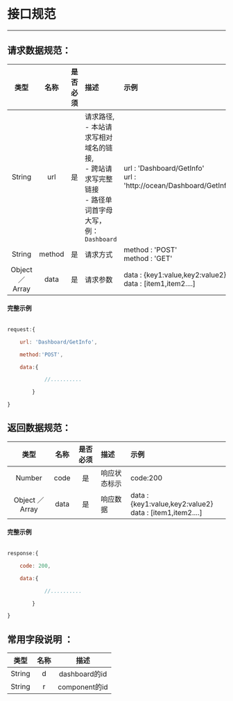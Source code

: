 
# 接口规范

--------------------------------

##  请求数据规范：


|类型      |      名称| 是否必须|    描述|      示例|
|:--------:|:--------:|:--------:|:--------|:--------|
|String    |         url|          是| 请求路径,<br>  - 本站请求写相对域名的链接, <br> - 跨站请求写完整链接 <br> - 路径单词首字母大写，例：`Dashboard`|   url : 'Dashboard/GetInfo' <br>  url : 'http://ocean/Dashboard/GetInfo' |
|String    |         method|          是| 请求方式|  method : 'POST' <br>  method : 'GET' |
|Object ／Array   |             data|          是| 请求参数|   data : {key1:value,key2:value2} <br>  data : [item1,item2....]|


#### 完整示例


```javascript

request:{

    url: 'Dashboard/GetInfo',

    method:'POST',

    data:{

            //..........

        }

}

```



## 返回数据规范：



|类型      |      名称| 是否必须|    描述|      示例|
|:--------:|:--------:|:--------:|:--------|:--------|
|Number    |         code|          是|响应状态标示 |   code:200 |
|Object ／Array   |             data|          是| 响应数据|   data : {key1:value,key2:value2} <br>  data : [item1,item2....]|

#### 完整示例

```javascript

response:{

    code: 200,

    data:{

            //..........

        }

}

```

## 常用字段说明 ： 


| 类型      |      名称|     描述 |   
| :--------: | :--------: | :--------: |
| String    |          d |        dashboard的id | 
| String    |          r |        component的id |


